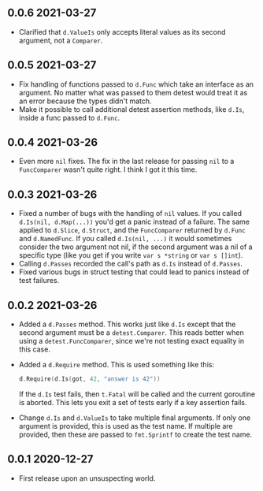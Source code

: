 ## 0.0.6  2021-03-27

* Clarified that `d.ValueIs` only accepts literal values as its second
  argument, not a `Comparer`.


## 0.0.5  2021-03-27

* Fix handling of functions passed to `d.Func` which take an interface as an
  argument. No matter what was passed to them detest would treat it as an
  error because the types didn't match.
* Make it possible to call additional detest assertion methods, like `d.Is`,
  inside a func passed to `d.Func`.


## 0.0.4  2021-03-26

* Even more `nil` fixes. The fix in the last release for passing `nil` to a
  `FuncComparer` wasn't quite right. I think I got it this time.


## 0.0.3  2021-03-26

* Fixed a number of bugs with the handling of `nil` values. If you called
  `d.Is(nil, d.Map(...))` you'd get a panic instead of a failure. The same
  applied to `d.Slice`, `d.Struct`, and the `FuncComparer` returned by
  `d.Func` and `d.NamedFunc`. If you called `d.Is(nil, ...)` it would
  sometimes consider the two argument not nil, if the second argument was a
  nil of a specific type (like you get if you write `var s *string` or `var s
  []int`).
* Calling `d.Passes` recorded the call's path as `d.Is` instead of `d.Passes`.
* Fixed various bugs in struct testing that could lead to panics instead of
  test failures.


## 0.0.2  2021-03-26

* Added a `d.Passes` method. This works just like `d.Is` except that the
  second argument must be a `detest.Comparer`. This reads better when using a
  `detest.FuncComparer`, since we're not testing exact equality in this case.
* Added a `d.Require` method. This is used something like this:

  ```go
  d.Require(d.Is(got, 42, "answer is 42"))
  ```
  
  If the `d.Is` test fails, then `t.Fatal` will be called and the current
  goroutine is aborted. This lets you exit a set of tests early if a key
  assertion fails.
* Change `d.Is` and `d.ValueIs` to take multiple final arguments. If only one
  argument is provided, this is used as the test name. If multiple are
  provided, then these are passed to `fmt.Sprintf` to create the test name.


## 0.0.1  2020-12-27

* First release upon an unsuspecting world.
